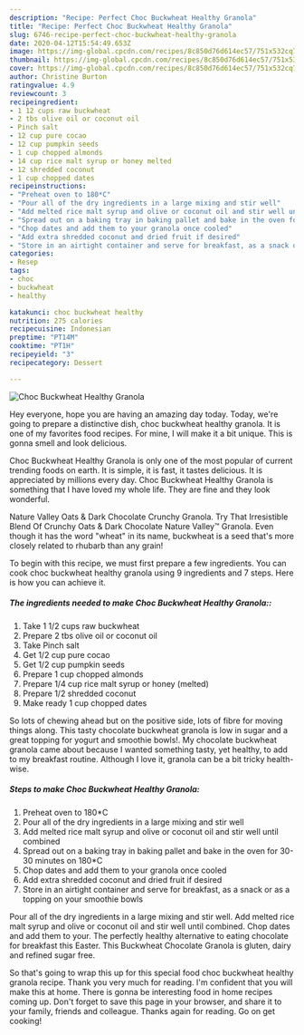 ```yaml
---
description: "Recipe: Perfect Choc Buckwheat Healthy Granola"
title: "Recipe: Perfect Choc Buckwheat Healthy Granola"
slug: 6746-recipe-perfect-choc-buckwheat-healthy-granola
date: 2020-04-12T15:54:49.653Z
image: https://img-global.cpcdn.com/recipes/8c850d76d614ec57/751x532cq70/choc-buckwheat-healthy-granola-recipe-main-photo.jpg
thumbnail: https://img-global.cpcdn.com/recipes/8c850d76d614ec57/751x532cq70/choc-buckwheat-healthy-granola-recipe-main-photo.jpg
cover: https://img-global.cpcdn.com/recipes/8c850d76d614ec57/751x532cq70/choc-buckwheat-healthy-granola-recipe-main-photo.jpg
author: Christine Burton
ratingvalue: 4.9
reviewcount: 3
recipeingredient:
- 1 12 cups raw buckwheat
- 2 tbs olive oil or coconut oil
- Pinch salt
- 12 cup pure cocao
- 12 cup pumpkin seeds
- 1 cup chopped almonds
- 14 cup rice malt syrup or honey melted
- 12 shredded coconut
- 1 cup chopped dates
recipeinstructions:
- "Preheat oven to 180*C"
- "Pour all of the dry ingredients in a large mixing and stir well"
- "Add melted rice malt syrup and olive or coconut oil and stir well until combined"
- "Spread out on a baking tray in baking pallet and bake in the oven for 30-30 minutes on 180*C"
- "Chop dates and add them to your granola once cooled"
- "Add extra shredded coconut and dried fruit if desired"
- "Store in an airtight container and serve for breakfast, as a snack or as a topping on your smoothie bowls"
categories:
- Resep
tags:
- choc
- buckwheat
- healthy

katakunci: choc buckwheat healthy
nutrition: 275 calories
recipecuisine: Indonesian
preptime: "PT14M"
cooktime: "PT1H"
recipeyield: "3"
recipecategory: Dessert

---
```



![Choc Buckwheat Healthy Granola](https://img-global.cpcdn.com/recipes/8c850d76d614ec57/751x532cq70/choc-buckwheat-healthy-granola-recipe-main-photo.jpg)

Hey everyone, hope you are having an amazing day today. Today, we're going to prepare a distinctive dish, choc buckwheat healthy granola. It is one of my favorites food recipes. For mine, I will make it a bit unique. This is gonna smell and look delicious.

Choc Buckwheat Healthy Granola is only one of the most popular of current trending foods on earth. It is simple, it is fast, it tastes delicious. It is appreciated by millions every day. Choc Buckwheat Healthy Granola is something that I have loved my whole life. They are fine and they look wonderful.

Nature Valley Oats &amp; Dark Chocolate Crunchy Granola. Try That Irresistible Blend Of Crunchy Oats &amp; Dark Chocolate Nature Valley™ Granola. Even though it has the word &#34;wheat&#34; in its name, buckwheat is a seed that&#39;s more closely related to rhubarb than any grain!


To begin with this recipe, we must first prepare a few ingredients. You can cook choc buckwheat healthy granola using 9 ingredients and 7 steps. Here is how you can achieve it.

##### The ingredients needed to make Choc Buckwheat Healthy Granola::

1. Take 1 1/2 cups raw buckwheat
1. Prepare 2 tbs olive oil or coconut oil
1. Take Pinch salt
1. Get 1/2 cup pure cocao
1. Get 1/2 cup pumpkin seeds
1. Prepare 1 cup chopped almonds
1. Prepare 1/4 cup rice malt syrup or honey (melted)
1. Prepare 1/2 shredded coconut
1. Make ready 1 cup chopped dates


So lots of chewing ahead but on the positive side, lots of fibre for moving things along. This tasty chocolate buckwheat granola is low in sugar and a great topping for yogurt and smoothie bowls!. My chocolate buckwheat granola came about because I wanted something tasty, yet healthy, to add to my breakfast routine. Although I love it, granola can be a bit tricky health-wise. 

##### Steps to make Choc Buckwheat Healthy Granola:

1. Preheat oven to 180*C
1. Pour all of the dry ingredients in a large mixing and stir well
1. Add melted rice malt syrup and olive or coconut oil and stir well until combined
1. Spread out on a baking tray in baking pallet and bake in the oven for 30-30 minutes on 180*C
1. Chop dates and add them to your granola once cooled
1. Add extra shredded coconut and dried fruit if desired
1. Store in an airtight container and serve for breakfast, as a snack or as a topping on your smoothie bowls


Pour all of the dry ingredients in a large mixing and stir well. Add melted rice malt syrup and olive or coconut oil and stir well until combined. Chop dates and add them to your. The perfectly healthy alternative to eating chocolate for breakfast this Easter. This Buckwheat Chocolate Granola is gluten, dairy and refined sugar free. 

So that's going to wrap this up for this special food choc buckwheat healthy granola recipe. Thank you very much for reading. I'm confident that you will make this at home. There is gonna be interesting food in home recipes coming up. Don't forget to save this page in your browser, and share it to your family, friends and colleague. Thanks again for reading. Go on get cooking!
